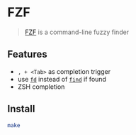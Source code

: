 # FZF

> [FZF](https://github.com/junegunn/fzf) is a command-line fuzzy finder

## Features

* `, + <Tab>` as completion trigger
* use [`fd`](https://github.com/sharkdp/fd) instead of [`find`](http://man7.org/linux/man-pages/man1/find.1.html) if found
* ZSH completion

## Install

```sh
make
```
